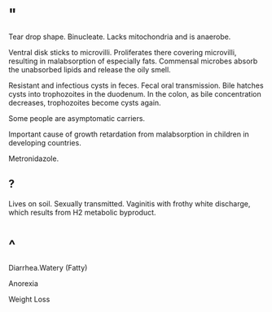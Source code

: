 # "

Tear drop shape.
Binucleate.
Lacks mitochondria and is anaerobe.

Ventral disk sticks to microvilli.
Proliferates there covering microvilli, resulting in malabsorption of especially fats.
Commensal microbes absorb the unabsorbed lipids and release the oily smell.

Resistant and infectious cysts in feces.
Fecal oral transmission.
Bile hatches cysts into trophozoites in the duodenum.
In the colon, as bile concentration decreases, trophozoites become cysts again.

Some people are asymptomatic carriers.

Important cause of growth retardation from malabsorption in children in developing countries.

Metronidazole.

## ?
Lives on soil.
Sexually transmitted.
Vaginitis with frothy white discharge, which results from H2 metabolic byproduct.

# ^

Diarrhea.Watery
(Fatty)

Anorexia

Weight Loss
